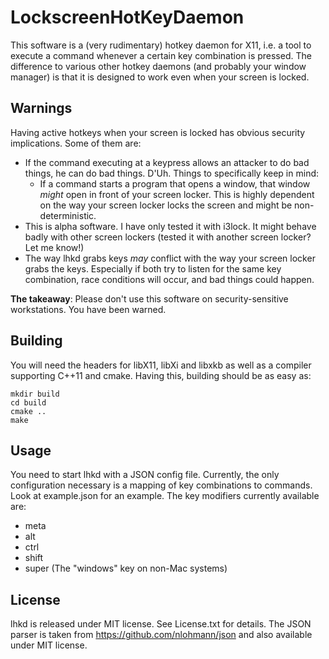 LockscreenHotKeyDaemon
======================

This software is a (very rudimentary) hotkey daemon for X11, i.e. a tool to execute a command whenever a certain key combination is pressed. The difference to various other hotkey daemons (and probably your window manager) is that it is designed to work even when your screen is locked.

Warnings
--------

Having active hotkeys when your screen is locked has obvious security implications. Some of them are:

* If the command executing at a keypress allows an attacker to do bad things, he can do bad things. D'Uh. Things to specifically keep in mind:
  * If a command starts a program that opens a window, that window *might* open in front of your screen locker. This is highly dependent on the way your screen locker locks the screen and might be non-deterministic.
* This is alpha software. I have only tested it with i3lock. It might behave badly with other screen lockers (tested it with another screen locker? Let me know!)
* The way lhkd grabs keys *may* conflict with the way your screen locker grabs the keys. Especially if both try to listen for the same key combination, race conditions will occur, and bad things could happen.

**The takeaway**: Please don't use this software on security-sensitive workstations. You have been warned.

Building
--------

You will need the headers for libX11, libXi and libxkb as well as a compiler supporting C++11 and cmake. Having this, building should be as easy as:

    mkdir build
    cd build
    cmake ..
    make

Usage
-----

You need to start lhkd with a JSON config file. Currently, the only configuration necessary is a mapping of key combinations to commands. Look at example.json for an example. The key modifiers currently available are:

* meta
* alt
* ctrl
* shift
* super (The "windows" key on non-Mac systems)

License
-------

lhkd is released under MIT license. See License.txt for details. The JSON parser is taken from <https://github.com/nlohmann/json> and also available under MIT license.
